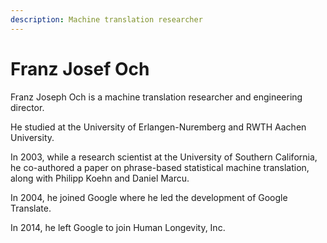 ```yaml
---
description: Machine translation researcher
---
```

# Franz Josef Och
Franz Joseph Och is a machine translation researcher and engineering director.

He studied at the University of Erlangen-Nuremberg and RWTH Aachen University. 

In 2003, while a research scientist at the University of Southern California, he co-authored a paper 
on phrase-based statistical machine translation, along with Philipp Koehn and Daniel Marcu. 

In 2004, he joined Google where he led the development of Google Translate.

In 2014, he left Google to join Human Longevity, Inc. 
